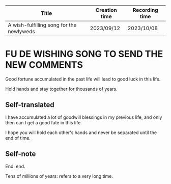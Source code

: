 | Title                                    | Creation time | Recording time |
| ---------------------------------------- | ------------- | -------------- |
| A wish-fulfilling song for the newlyweds | 2023/09/12    | 2023/10/08     |

# FU DE WISHING SONG TO SEND THE NEW COMMENTS

Good fortune accumulated in the past life will lead to good luck in this life.

Hold hands and stay together for thousands of years.

## Self-translated

I have accumulated a lot of goodwill blessings in my previous life, and only then can I get a good fate in this life.

I hope you will hold each other's hands and never be separated until the end of time.

## Self-note

End: end.

Tens of millions of years: refers to a very long time.
